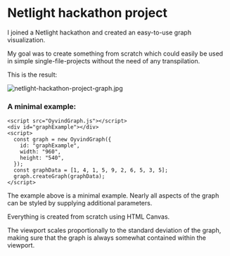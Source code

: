 # Netlight hackathon project

I joined a Netlight hackathon and created an easy-to-use graph visualization.

My goal was to create something from scratch which could easily be used in simple single-file-projects without the need of any transpilation.

This is the result:

![netlight-hackathon-project-graph.jpg](https://cdn.steemitimages.com/DQmPDh9Gg3bo6SAC5unnxv94T7URebfN7bnMAJPTqGDUo1c/netlight-hackathon-project-graph.jpg)

### A minimal example:

```
<script src="OyvindGraph.js"></script>
<div id="graphExample"></div>
<script>
  const graph = new OyvindGraph({
    id: "graphExample",
    width: "960",
    height: "540",
  });
  const graphData = [1, 4, 1, 5, 9, 2, 6, 5, 3, 5];
  graph.createGraph(graphData);
</script>
```

The example above is a minimal example. Nearly all aspects of the graph can be styled by supplying additional parameters.

Everything is created from scratch using HTML Canvas.

The viewport scales proportionally to the standard deviation of the graph, making sure that the graph is always somewhat contained within the viewport.
